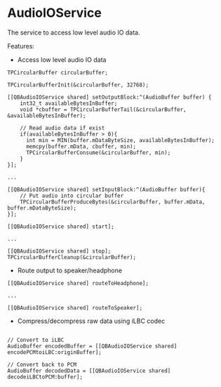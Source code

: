 AudioIOService
==============

The service to access low level audio IO data.

Features:

* Access low level audio IO data

```objc
TPCircularBuffer circularBuffer;

TPCircularBufferInit(&circularBuffer, 32768); 
 
[[QBAudioIOService shared] setOutputBlock:^(AudioBuffer buffer) {
    int32_t availableBytesInBuffer;
    void *cbuffer = TPCircularBufferTail(&circularBuffer, &availableBytesInBuffer);
                    
    // Read audio data if exist
    if(availableBytesInBuffer > 0){
      int min = MIN(buffer.mDataByteSize, availableBytesInBuffer);
      memcpy(buffer.mData, cbuffer, min);
      TPCircularBufferConsume(&circularBuffer, min);
    } 
}];

...

[[QBAudioIOService shared] setInputBlock:^(AudioBuffer buffer){
    // Put audio into circular buffer
    TPCircularBufferProduceBytes(&circularBuffer, buffer.mData, buffer.mDataByteSize);
}];
```

```objc
[[QBAudioIOService shared] start];

...

[[QBAudioIOService shared] stop];
TPCircularBufferCleanup(&circularBuffer);
```

* Route output to speaker/headphone

```objc
[[QBAudioIOService shared] routeToHeadphone];

...

[[QBAudioIOService shared] routeToSpeaker];
```

* Compress/decompress raw data using iLBC codec
```objc

// Convert to iLBC
AudioBuffer encodedBuffer = [[QBAudioIOService shared] encodePCMtoiLBC:originBuffer];

// Convert back to PCM
AudioBuffer decodedData = [[QBAudioIOService shared] decodeiLBCtoPCM:buffer];
```
